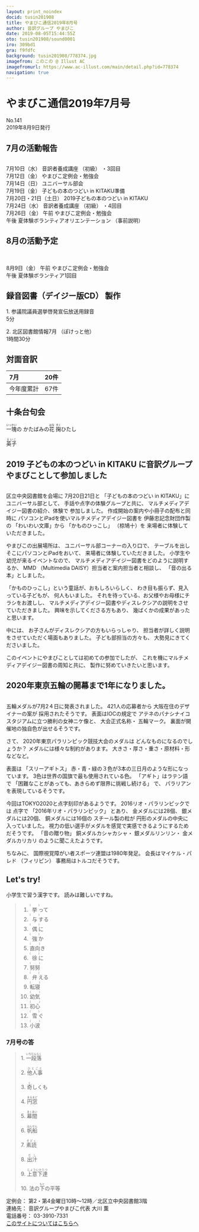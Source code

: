 ```yaml
---
layout: print_noindex
docid: tusin201908
title: やまびこ通信2019年8月号
author: 音訳グループ やまびこ
date: 2019-08-05T15:44:55Z
oto: tusin201908/sound0001
iro: 309bd1
gra: f9fdfc
background: tusin201908/778374.jpg
imagefrom: このこの @ Illust AC
imagefromurl: https://www.ac-illust.com/main/detail.php?id=778374
navigation: true
---
```

   

# <span data-dur="4.048" data-begin="2.050" id="xmri_0001">やまびこ通信2019年7月号</span>

<span data-dur="2.597" data-begin="6.098" id="xmri_0002">No.141</span>  
<span data-dur="3.795" data-begin="8.695" id="xmri_0003">2019年8月9日発行</span>

## <span data-dur="2.707" data-begin="17.037" id="xmri_0006">7月の活動報告</span>

<img class="migi" src="media/tusin201908/cut1.png" alt="" />


<span data-dur="2.013" data-begin="19.744" id="xmri_0007">7月10日（水）</span>
<span data-dur="1.979" data-begin="21.757" id="xmri_0008">音訳者養成講座</span>
<span data-dur="1.038" data-begin="23.736" id="xmri_0009">（初級）</span>
<span data-dur="2.035" data-begin="24.774" id="xmri_000A">・3回目</span>  
<span data-dur="2.271" data-begin="26.809" id="xmri_000B">7月12日（金）</span>
<span data-dur="3.599" data-begin="29.080" id="xmri_000C">やまびこ定例会・勉強会</span>  
<span data-dur="2.3" data-begin="32.679" id="xmri_000D">7月14日（日）</span>
<span data-dur="2.626" data-begin="34.979" id="xmri_000E">ユニバーサル部会</span>  
<span data-dur="2.318" data-begin="37.605" id="xmri_000F">7月19日（金）</span>
<span data-dur="4.141" data-begin="39.923" id="xmri_0010">子どもの本のつどい in KITAKU準備</span>  
<span data-dur="3.391" data-begin="44.064" id="xmri_0011">7月20日・21日（土日）</span>
<span data-dur="4.709" data-begin="47.455" id="xmri_0012">2019子どもの本のつどい in KITAKU</span>  
<span data-dur="2.39" data-begin="52.164" id="xmri_0013">7月24日（水）</span>
<span data-dur="1.979" data-begin="54.554" id="xmri_0014">音訳者養成講座</span>
<span data-dur="1.038" data-begin="56.533" id="xmri_0015">（初級）</span>
<span data-dur="2.16" data-begin="57.571" id="xmri_0016">・4回目</span>  
<span data-dur="2.515" data-begin="59.731" id="xmri_0017">7月26日（金）</span>
<span data-dur="0.994" data-begin="62.246" id="xmri_0018">午前</span>
<span data-dur="3.6" data-begin="63.240" id="xmri_0019">やまびこ定例会・勉強会</span>  
<span data-dur="0.865" data-begin="66.840" id="xmri_001A">午後</span>
<span data-dur="3" data-begin="67.705" id="xmri_001B">夏体験ボランティアオリエンテーション</span>
<span data-dur="3.04" data-begin="70.705" id="xmri_001C">（事前説明）</span>

## <span data-dur="2.626" data-begin="73.745" id="xmri_001D">8月の活動予定</span>

<img class="migi" src="media/tusin201908/cut2.png" alt="" />
<img class="migi" src="media/tusin201908/cut3.png" alt="" />


<span data-dur="2.155" data-begin="76.371" id="xmri_001E">8月9日（金）</span>
<span data-dur="0.994" data-begin="78.526" id="xmri_001F">午前</span>
<span data-dur="3.599" data-begin="79.520" id="xmri_0020">やまびこ定例会・勉強会</span>  
<span data-dur="0.866" data-begin="83.119" id="xmri_0021">午後</span>
<span data-dur="3.937" data-begin="83.985" id="xmri_0022">夏体験ボランティア1回目</span>

## <span data-dur="3.853" data-begin="87.922" id="xmri_0023">録音図書（デイジー版CD） 製作</span>

<span data-dur="1.458" data-begin="91.775" id="xmri_0024"></span>
<span data-dur="0.806" data-begin="93.233" id="xmri_0025">1.</span>
<span data-dur="4.156" data-begin="94.039" id="xmri_0026">参議院議員選挙啓発宣伝放送用録音</span>  
<span data-dur="1.482" data-begin="98.195" id="xmri_0027">5分</span>

<span data-dur="0.696" data-begin="99.677" id="xmri_0028">2.</span>
<span data-dur="2.42" data-begin="100.373" id="xmri_0029">北区図書館情報7月</span>
<span data-dur="1.549" data-begin="102.793" id="xmri_002A">（ぽけっと他）</span>  
<span data-dur="3.457" data-begin="104.342" id="xmri_002B">1時間30分</span>

## <span data-dur="2.022" data-begin="107.799" id="xmri_002C">対面音訳</span>

<span data-dur="1.143" data-begin="109.821" id="xmri_002D">7月</span>|<span data-dur="2.01" data-begin="110.964" id="xmri_002E">20件</span>
|:---|---:|
<span data-dur="1.603" data-begin="112.974" id="xmri_002F">今年度累計</span>|<span data-dur="3.118" data-begin="114.577" id="xmri_0030">67件</span>

## <span data-dur="2.117" data-begin="117.695" id="xmri_0031">十条台句会</span>

<span data-dur="10.285" data-begin="119.812" id="xmri_0032"><ruby>一塊<rt>いっかい</rt></ruby>の
かたばみの<ruby>花<rt>はな</rt></ruby>
<ruby>掬<rt>すく</rt></ruby>ひたし</span>

<span data-dur="2.538" data-begin="130.097" id="xmri_0038" class="haigo"><ruby>英子<rt>えいこ</rt></ruby></span>

## <span data-dur="3.57" data-begin="132.635" id="xmri_0039">2019 子どもの本のつどい in KITAKU に</span><span data-dur="3.638" data-begin="136.205" id="xmri_003A">音訳グループやまびことして参加しました</span>

<img class="migi" src="media/tusin201908/cut4.png" alt="" />

<span data-dur="2.863" data-begin="139.843" id="xmri_003B">区立中央図書館を会場に</span>
<span data-dur="2.812" data-begin="142.706" id="xmri_003C">7月20日21日と</span>
<span data-dur="2.755" data-begin="145.518" id="xmri_003D">「子どもの本のつどい in KITAKU」に</span>
<span data-dur="1.866" data-begin="148.273" id="xmri_003E">ユニバーサル部として、</span>
<span data-dur="2.947" data-begin="150.139" id="xmri_003F">手話や点字の体験グループと共に、</span>
<span data-dur="3.436" data-begin="153.086" id="xmri_0040">マルチメディアデイジー図書の紹介、体験で</span>
<span data-dur="2.263" data-begin="156.522" id="xmri_0041">参加しました。</span>
<span data-dur="4.365" data-begin="158.785" id="xmri_0042">作成開始の案内や小冊子の配布と同時に</span>
<span data-dur="4.331" data-begin="163.150" id="xmri_0043">パソコンとiPadを使いマルチメディアデイジー図書を</span>
<span data-dur="2.789" data-begin="167.481" id="xmri_0044">伊藤忠記念財団作製の</span>
<span data-dur="1.668" data-begin="170.270" id="xmri_0045">「わいわい文庫」から</span>
<span data-dur="1.487" data-begin="171.938" id="xmri_0046">「かものひっこし」</span>
<span data-dur="1.49" data-begin="173.425" id="xmri_0047">（椋鳩十）を</span>
<span data-dur="4.067" data-begin="174.915" id="xmri_0048">来場者に体験していただきました。</span>

<span data-dur="2.133" data-begin="178.982" id="xmri_0049">やまびこの出展場所は、</span>
<span data-dur="2.59" data-begin="181.115" id="xmri_004A">ユニバーサル部コーナーの入り口で、</span>
<span data-dur="1.416" data-begin="183.705" id="xmri_004B">テーブルを出し</span>
<span data-dur="3.15" data-begin="185.121" id="xmri_004C">そこにパソコンとiPadをおいて、</span>
<span data-dur="3.567" data-begin="188.271" id="xmri_004D">来場者に体験していただきました。</span>
<span data-dur="2.95" data-begin="191.838" id="xmri_004E">小学生や幼児が来るイベントなので、</span>
<span data-dur="3.867" data-begin="194.788" id="xmri_004F">マルチメディアデイジー図書をどのように説明するか、</span>
<span data-dur="1.204" data-begin="198.655" id="xmri_0050">MMD</span>
<span data-dur="4.639" data-begin="199.859" id="xmri_0051">（Multimedia DAISY）担当者と案内担当者と相談し、</span>
<span data-dur="3.316" data-begin="204.498" id="xmri_0052">「音の出る本」としました。</span>

<span data-dur="3.327" data-begin="207.814" id="xmri_0053">「かものひっこし」という童話が、おもしろいらしく、</span>
<span data-dur="2.88" data-begin="211.141" id="xmri_0054">わき目も振らず、見入っている子どもが、</span>
<span data-dur="2.36" data-begin="214.021" id="xmri_0055">何人もいました。</span>
<span data-dur="4.481" data-begin="216.381" id="xmri_0056">それを待っている、お父様やお母様にチラシをお渡しし、</span>
<span data-dur="5.845" data-begin="220.862" id="xmri_0057">マルチメディアデイジー図書やディスレクシアの説明をさせていただきました。</span>
<span data-dur="2.618" data-begin="226.707" id="xmri_0058">興味を示してくださる方もあり、</span>
<span data-dur="4.211" data-begin="229.325" id="xmri_0059">幾ばくかの成果があったと思います。</span>

<span data-dur="1.137" data-begin="233.536" id="xmri_005A">中には、</span>
<span data-dur="3.494" data-begin="234.673" id="xmri_005B">お子さんがディスレクシアの方もいらっしゃり、</span>
<span data-dur="5.768" data-begin="238.167" id="xmri_005C">担当者が詳しく説明をさせていただく場面もありました。</span>
<span data-dur="2.317" data-begin="243.935" id="xmri_005D">子ども部担当の方々も、</span>
<span data-dur="3.88" data-begin="246.252" id="xmri_005E">大勢見にきてくださいました。</span>

<span data-dur="4.316" data-begin="250.132" id="xmri_005F">このイベントにやまびことしては初めての参加でしたが、</span>
<span data-dur="3.999" data-begin="254.448" id="xmri_0060">これを機にマルチメディアデイジー図書の周知と共に、</span>
<span data-dur="4.433" data-begin="258.447" id="xmri_0061">製作に努めていきたいと思います。</span>

## <span data-dur="5.792" data-begin="262.880" id="xmri_0062">2020年東京五輪の開幕まで1年になりました。</span>

<img class="migi" src="media/tusin201908/cut5.png" alt="" />


<span data-dur="4.831" data-begin="268.672" id="xmri_0063">五輪メダルが7月2４日に発表されました。</span>
<span data-dur="2.74" data-begin="273.503" id="xmri_0064">421人の応募者から</span>
<span data-dur="4.997" data-begin="276.243" id="xmri_0065">大阪在住のデザイナーの案が 採用されたそうです。</span>
<span data-dur="2.883" data-begin="281.240" id="xmri_0066">表面はIOCの規定で</span>
<span data-dur="4.93" data-begin="284.123" id="xmri_0067">アテネのパナシナイコスタジアムに立つ勝利の女神ニケ像と、</span>
<span data-dur="2.072" data-begin="289.053" id="xmri_0068">大会正式名称・</span>
<span data-dur="2.148" data-begin="291.125" id="xmri_0069">五輪マーク。</span>
<span data-dur="5.202" data-begin="293.273" id="xmri_006A">裏面が開催地の独自色が出せるそうです。</span>

<span data-dur="0.889" data-begin="298.475" id="xmri_006B">さて、</span>
<span data-dur="4.192" data-begin="299.364" id="xmri_006C">2020年東京パラリンピック競技大会のメダルは</span>
<span data-dur="3.534" data-begin="303.556" id="xmri_006D">どんなものになるのでしょうか？</span>
<span data-dur="4.258" data-begin="307.090" id="xmri_006E">メダルには様々な制約があります。</span>
<span data-dur="5.841" data-begin="311.348" id="xmri_006F">大きさ・厚さ・重さ・原材料・形などなど。</span>

<span data-dur="1.193" data-begin="317.189" id="xmri_0070">表面は</span>
<span data-dur="1.46" data-begin="318.382" id="xmri_0071">「スリーアギトス」</span>
<span data-dur="6.119" data-begin="319.842" id="xmri_0072">赤・青・緑の３色が3本の三日月のような形になっています。</span>
<span data-dur="5.409" data-begin="325.961" id="xmri_0073">3色は世界の国旗で最も使用されている色。</span>
<span data-dur="1.737" data-begin="331.370" id="xmri_0074">「アギト」はラテン語で</span>
<span data-dur="4.408" data-begin="333.107" id="xmri_0075">「困難なことがあっても、あきらめず限界に挑戦し続ける」</span>
<span data-dur="0.719" data-begin="337.515" id="xmri_0076">で、</span>
<span data-dur="3.905" data-begin="338.234" id="xmri_0077">パラリアンを表現しているそうです。</span>

<span data-dur="6.07" data-begin="342.139" id="xmri_0078">今回はTOKYO2020と点字刻印があるようです。</span>
<span data-dur="3.1" data-begin="348.209" id="xmri_0079">2016リオ・パラリンピックでは</span>
<span data-dur="1.026" data-begin="351.309" id="xmri_007A">点字で</span>
<span data-dur="2.989" data-begin="352.335" id="xmri_007B">「2016年リオ・パラリンピック」</span>
<span data-dur="0.886" data-begin="355.324" id="xmri_007C">とあり、</span>
<span data-dur="2.171" data-begin="356.210" id="xmri_007D">金メダルには28個、</span>
<span data-dur="1.94" data-begin="358.381" id="xmri_007E">銀メダルには20個、</span>
<span data-dur="2.117" data-begin="360.321" id="xmri_007F">銅メダルには16個の</span>
<span data-dur="1.855" data-begin="362.438" id="xmri_0080">スチール製の粒が</span>
<span data-dur="3.779" data-begin="364.293" id="xmri_0081">円形のメダルの中央に入っていました。</span>
<span data-dur="6.919" data-begin="368.072" id="xmri_0082">視力の低い選手がメダルを感覚で実感できるようにするためだそうです。</span>
<span data-dur="1.505" data-begin="374.991" id="xmri_0083">「音の贈り物」</span>
<span data-dur="1.884" data-begin="376.496" id="xmri_0084">銅メダルカシャカシャ・</span>
<span data-dur="1.852" data-begin="378.380" id="xmri_0085">銀メダルリンリン・</span>
<span data-dur="1.856" data-begin="380.232" id="xmri_0086">金メダルカリカリ</span>
<span data-dur="3.339" data-begin="382.088" id="xmri_0087">のように聞こえたようです。</span>

<span data-dur="1.079" data-begin="385.427" id="xmri_0088">ちなみに、</span>
<span data-dur="6.018" data-begin="386.506" id="xmri_0089">国際視覚障がい者スポーツ連盟は1980年発足。</span>
<span data-dur="2.292" data-begin="392.524" id="xmri_008A">会長はマイケル・パレド</span>
<span data-dur="1.084" data-begin="394.816" id="xmri_008B">（フィリピン）</span>
<span data-dur="4.277" data-begin="395.900" id="xmri_008C">事務局はトルコだそうです。</span>

## <span data-dur="1.901" data-begin="400.177" id="xmri_008D">Let's try!</span>

<span data-dur="3.248" data-begin="402.078" id="xmri_008E">小学生で習う漢字です。</span>
<span data-dur="4.145" data-begin="405.326" id="xmri_008F">読みは難しいですね。</span>
<span data-dur="3.934" data-begin="409.471" id="xmri_0090"></span>

<blockquote markdown="1"> 

1. <ruby>挙<rt>(　　　)</rt></ruby>って
2. <ruby>与<rt>(　　　)</rt></ruby>する
3. <ruby>偶<rt>(　　　)</rt></ruby>に
4. <ruby>強<rt>(　　　)</rt></ruby>か
5. <ruby>直向<rt>(　　　)</rt></ruby>き
6. <ruby>徐<rt>(　　　)</rt></ruby>に
7. <ruby>努努<rt>(　　　)</rt></ruby>
8. <ruby>弁<rt>(　　　)</rt></ruby>える
9. <ruby>転寝<rt>(　　　)</rt></ruby>
10. <ruby>幼気<rt>(　　　)</rt></ruby>
11. <ruby>初心<rt>(　　　)</rt></ruby>
12. <ruby>雪<rt>(　　　)</rt></ruby>ぐ
13. <ruby>小波<rt>(　　　)</rt></ruby>

</blockquote>

### <span data-dur="2.307" data-begin="413.405" id="xmri_0091">7月号の答</span>

<blockquote markdown="1"> 

<span data-dur="0.806" data-begin="415.712" id="xmri_0092">1.</span>
<span data-dur="1.822" data-begin="416.518" id="xmri_0093"><ruby>一段落<rt>いちだんらく</rt></ruby></span>

<span data-dur="0.696" data-begin="418.340" id="xmri_0094">2.</span>
<span data-dur="1.628" data-begin="419.036" id="xmri_0095"><ruby>他人事<rt>ひとごと</rt></ruby></span>

<span data-dur="0.797" data-begin="420.664" id="xmri_0096">3.</span>
<span data-dur="1.596" data-begin="421.461" id="xmri_0097"><ruby>奇<rt>く</rt></ruby>しくも</span>

<span data-dur="0.774" data-begin="423.057" id="xmri_0098">4.</span>
<span data-dur="1.565" data-begin="423.831" id="xmri_0099"><ruby>円窓<rt>まるまど</rt></ruby></span>

<span data-dur="0.711" data-begin="425.396" id="xmri_009A">5.</span>
<span data-dur="1.656" data-begin="426.107" id="xmri_009B"><ruby>幕間<rt>まくあい</rt></ruby></span>

<span data-dur="0.871" data-begin="427.763" id="xmri_009C">6.</span>
<span data-dur="1.56" data-begin="428.634" id="xmri_009D"><ruby>帆船<rt>はんせん</rt></ruby></span>

<span data-dur="0.8" data-begin="430.194" id="xmri_009E">7.</span>
<span data-dur="1.521" data-begin="430.994" id="xmri_009F"><ruby>素読<rt>そどく</rt></ruby></span>

<span data-dur="0.833" data-begin="432.515" id="xmri_00A0">8.</span>
<span data-dur="1.41" data-begin="433.348" id="xmri_00A1"><ruby>出汁<rt>だし</rt></ruby></span>

<span data-dur="0.777" data-begin="434.758" id="xmri_00A2">9.</span>
<span data-dur="1.854" data-begin="435.535" id="xmri_00A3"><ruby>上意下達<rt>じょういかたつ</rt></ruby></span>

<span data-dur="0.795" data-begin="437.389" id="xmri_00A4">10.</span>
<span data-dur="3.363" data-begin="438.184" id="xmri_00A5">法の<ruby>下<rt>もと</rt></ruby>の平等</span>

</blockquote>

<span data-dur="1.239" data-begin="441.547" id="xmri_00A6">定例会：</span>
<span data-dur="5.972" data-begin="442.786" id="xmri_00A7">第2・第4金曜日10時～12時／北区立中央図書館3階</span>  
<span data-dur="1.297" data-begin="448.758" id="xmri_00A8">連絡先：</span>
<span data-dur="4.029" data-begin="450.055" id="xmri_00A9">音訳グループやまびこ代表 大川 薫</span>  
<span data-dur="1.492" data-begin="454.084" id="xmri_00AA">電話番号：</span>
<span data-dur="3.701" data-begin="455.576" id="xmri_00AB">03-3910-7331</span>  
<span data-dur="2.379" data-begin="459.277" id="xmri_00AC"><a href="mailto:ymbk2016ml@gmail.com?Subject=やまびこウェブサイトについて" data-dur="2.196" data-begin="461.656" id="xmri_00AD">このサイトについてはこちらへ</a></span>
<span data-dur="5.947" data-begin="463.852" id="xmri_00AE"></span>

 <span data-dur="1.15" data-begin="469.799" id="xmri_00AF"></span>


